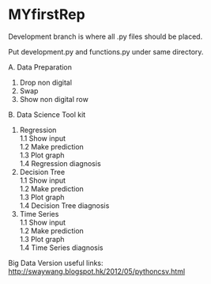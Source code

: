 # MYfirstRep

Development branch is where all .py files should be placed.   




Put development.py and functions.py under same directory.




A. Data Preparation
   1. Drop non digital
   2. Swap
   3. Show non digital row
   
B. Data Science Tool kit
   1. Regression           
      1.1 Show input             
      1.2 Make prediction           
      1.3 Plot graph             
      1.4 Regression diagnosis               
   2. Decision Tree           
      1.1 Show input          
      1.2 Make prediction           
      1.3 Plot graph             
      1.4 Decision Tree diagnosis            
   3. Time Series          
      1.1 Show input          
      1.2 Make prediction           
      1.3 Plot graph          
      1.4 Time Series diagnosis         


Big Data Version useful links:
http://swaywang.blogspot.hk/2012/05/pythoncsv.html  
      



